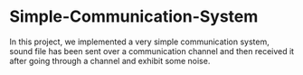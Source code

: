 # Simple-Communication-System
In this project, we implemented a very simple communication system, sound file has been sent over a communication channel and then  received it after going through a channel and exhibit some noise. 
